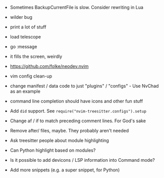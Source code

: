 - Sometimes BackupCurrentFile is slow. Consider rewriting in Lua

- wilder bug
 - print a lot of stuff
 - load telescope
  - go :message
  - it fills the screen, weirdly


- https://github.com/folke/neodev.nvim

- vim config clean-up
 - change manifest / data code to just "plugins" / "configs" - Use NvChad as an example

- command line completion should have icons and other fun stuff

- Add ``did`` support. See ``require("nvim-treesitter.configs").setup``

- Change af / if to match preceding comment lines. For God's sake

- Remove after/ files, maybe. They probably aren't needed

- Ask treesitter people about module highlighting
 - Can Python highlight based on modules?
- Is it possible to add devicons / LSP information into Command mode?

- Add more snippets (e.g. a super snippet, for Python)
